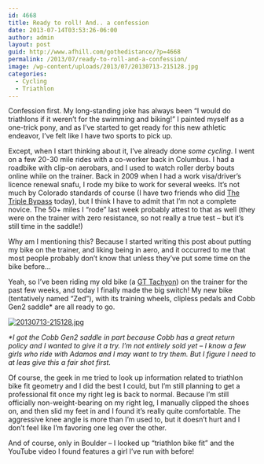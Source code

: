 ```yaml
---
id: 4668
title: Ready to roll! And.. a confession
date: 2013-07-14T03:53:26-06:00
author: admin
layout: post
guid: http://www.afhill.com/gothedistance/?p=4668
permalink: /2013/07/ready-to-roll-and-a-confession/
image: /wp-content/uploads/2013/07/20130713-215128.jpg
categories:
  - Cycling
  - Triathlon
---
```

Confession first. My long-standing joke has always been &#8220;I would do triathlons if it weren&#8217;t for the swimming and biking!&#8221; I painted myself as a one-trick pony, and as I&#8217;ve started to get ready for this new athletic endeavor, I&#8217;ve felt like I have two sports to pick up.

Except, when I start thinking about it, I&#8217;ve already done _some cycling_. I went on a few 20-30 mile rides with a co-worker back in Columbus. I had a roadbike with clip-on aerobars, and I used to watch roller derby bouts online while on the trainer. Back in 2009 when I had a work visa/driver&#8217;s licence renewal snafu, I rode my bike to work for several weeks. It&#8217;s not much by Colorado standards of course (I have two friends who did [The Triple Bypass](http://www.teamevergreen.org/sites/default/files/TripleBypass2013RouteMaps%2005.04.13.pdf) today), but I think I have to admit that I&#8217;m not a complete novice. The 50+ miles I &#8220;rode&#8221; last week probably attest to that as well (they were on the trainer with zero resistance, so not really a true test &#8211; but it&#8217;s still time in the saddle!)

Why am I mentioning this? Because I started writing this post about putting my bike on the trainer, and liking being in aero, and it occurred to me that most people probably don&#8217;t know that unless they&#8217;ve put some time on the bike before&#8230;

Yeah, so I&#8217;ve been riding my old bike (a [GT Tachyon](http://www.performancebike.com/bikes/Product_10052_10551_1114671_-1_400316__400316)) on the trainer for the past few weeks, and today I finally made the big switch! My new bike (tentatively named &#8220;Zed&#8221;), with its training wheels, clipless pedals and Cobb Gen2 saddle* are all ready to go. 

[<img src="http://www.afhill.com/gothedistance/wp-content/uploads/2013/07/20130713-215128.jpg" alt="20130713-215128.jpg" class="alignnone size-full" />](http://www.afhill.com/gothedistance/wp-content/uploads/2013/07/20130713-215128.jpg)

_*I got the Cobb Gen2 saddle in part because Cobb has a great return policy and I wanted to give it a try. I&#8217;m not entirely sold yet &#8211; I know a few girls who ride with Adamos and I may want to try them. But I figure I need to at leas give this a fair shot first._ 

Of course, the geek in me tried to look up information related to triathlon bike fit geometry and I did the best I could, but I&#8217;m still planning to get a professional fit once my right leg is back to normal. Because I&#8217;m still officially non-weight-bearing on my right leg, I manually clipped the shoes on, and then slid my feet in and I found it&#8217;s really quite comfortable. The aggressive knee angle is more than I&#8217;m used to, but it doesn&#8217;t hurt and I don&#8217;t feel like I&#8217;m favoring one leg over the other. 

And of course, only in Boulder &#8211; I looked up &#8220;triathlon bike fit&#8221; and the YouTube video I found features a girl I&#8217;ve run with before!